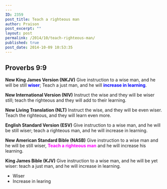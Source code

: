 ```yaml
---
---
ID: 2359
post_title: Teach a righteous man
author: Praison
post_excerpt: ""
layout: post
permalink: /2014/10/teach-righteous-man/
published: true
post_date: 2014-10-09 10:53:35
---
```

<h2><strong>Proverbs 9:9</strong></h2>
<strong>New King James Version (NKJV)</strong>
Give instruction to a wise man, and he will be still <span style="color: #0000ff;"><strong>wiser</strong></span>;
Teach a just man, and he will <span style="color: #0000ff;"><strong>increase in learning</strong></span>.

<strong>New International Version (NIV)</strong>
Instruct the wise and they will be wiser still; teach the righteous and they will add to their learning.

<strong>New Living Translation (NLT)</strong>
Instruct the wise, and they will be even wiser. Teach the righteous, and they will learn even more.

<strong>English Standard Version (ESV)</strong>
Give instruction to a wise man, and he will be still wiser; teach a righteous man, and he will increase in learning.

<strong>New American Standard Bible (NASB)</strong>
Give instruction to a wise man and he will be still wiser, <span style="color: #ff00ff;"><strong>Teach a righteous man</strong></span> and he will increase his learning.

<strong>King James Bible (KJV)</strong>
Give instruction to a wise man, and he will be yet wiser: teach a just man, and he will increase in learning.
<ul>
	<li>Wiser</li>
	<li>Increase in learing</li>
</ul>